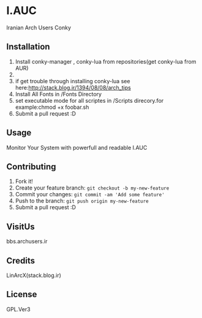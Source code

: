 # I.AUC
Iranian Arch Users Conky

## Installation
1. Install conky-manager , conky-lua from repositories(get conky-lua from AUR)
2. 
3. if get trouble through installing conky-lua see here:http://stack.blog.ir/1394/08/08/arch_tips
4. Install All Fonts in /Fonts Directory
5. set executable mode for all scriptes in /Scripts direcory.for example:chmod +x foobar.sh
6. Submit a pull request :D


## Usage
Monitor Your System with powerfull and readable I.AUC
## Contributing
1. Fork it!
2. Create your feature branch: `git checkout -b my-new-feature`
3. Commit your changes: `git commit -am 'Add some feature'`
4. Push to the branch: `git push origin my-new-feature`
5. Submit a pull request :D


## VisitUs
bbs.archusers.ir
## Credits
LinArcX(stack.blog.ir)
## License
GPL.Ver3
